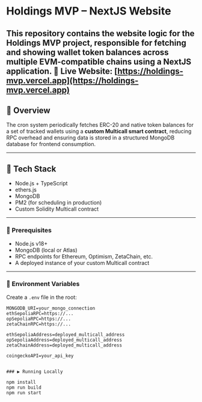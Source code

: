 # Holdings MVP – NextJS Website

This repository contains the website logic for the **Holdings MVP** project, responsible for fetching and showing wallet token balances across multiple EVM-compatible chains using a NextJS application.
🔗 **Live Website**: [https://holdings-mvp.vercel.app](https://holdings-mvp.vercel.app)
---

## 📌 Overview

The cron system periodically fetches ERC-20 and native token balances for a set of tracked wallets using a **custom Multicall smart contract**, reducing RPC overhead and ensuring data is stored in a structured MongoDB database for frontend consumption.

---

## 🧩 Tech Stack

- Node.js + TypeScript
- ethers.js
- MongoDB
- PM2 (for scheduling in production)
- Custom Solidity Multicall contract

---

### 🔧 Prerequisites

- Node.js v18+
- MongoDB (local or Atlas)
- RPC endpoints for Ethereum, Optimism, ZetaChain, etc.
- A deployed instance of your custom Multicall contract

---

### 📄 Environment Variables

Create a `.env` file in the root:

```env
MONGODB_URI=your_mongo_connection
ethSepoliaRPC=https://...
opSepoliaRPC=https://...
zetaChainRPC=https://...

ethSepoliaAddress=deployed_multicall_address
opSepoliaAddress=deployed_multicall_address
zetaChainAddress=deployed_multicall_address

coingeckoAPI=your_api_key


### ▶️ Running Locally

npm install
npm run build
npm run start
